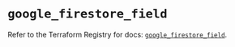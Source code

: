 # `google_firestore_field`

Refer to the Terraform Registry for docs: [`google_firestore_field`](https://registry.terraform.io/providers/hashicorp/google/6.49.3/docs/resources/firestore_field).
